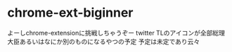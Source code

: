 chrome-ext-biginner
===================

よーしchrome-extensionに挑戦しちゃうぞー
twitter TLのアイコンが全部総理大臣あるいはなにか別のものになるやつの予定
予定は未定であり云々